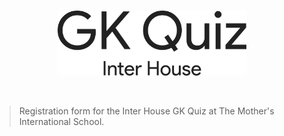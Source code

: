 <br>

<p align="center">
	<img src="./readme.svg" width=60% />
</p>

<br>

> Registration form for the Inter House GK Quiz at The Mother's International School.